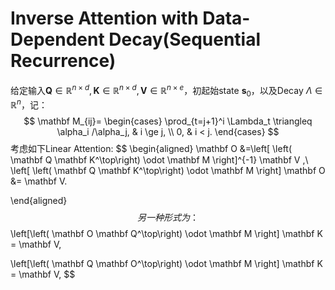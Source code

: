 

# Inverse Attention with Data-Dependent Decay(Sequential Recurrence)

给定输入$\mathbf Q\in \mathbb R^{n\times d}, \mathbf K\in \mathbb R^{n\times d}, \mathbf V\in \mathbb R^{n\times e}$，初起始state $\mathbf s_0$，以及Decay $\Lambda\in \mathbb R^{n}$，记：
$$
\mathbf M_{ij}=
\begin{cases}
\prod_{t=j+1}^i \Lambda_t \triangleq  \alpha_i /\alpha_j, & i \ge j, \\
0, & i < j.
\end{cases}
$$
考虑如下Linear Attention:
$$
\begin{aligned}
\mathbf O &=\left[ 
\left( \mathbf Q \mathbf K^\top\right) \odot \mathbf M
\right]^{-1} \mathbf V ,\\
\left[ 
\left( \mathbf Q \mathbf K^\top\right) \odot \mathbf M
\right] \mathbf O &= \mathbf V.

\end{aligned}
$$
另一种形式为：
$$
\left[\left( \mathbf O \mathbf Q^\top\right) \odot \mathbf M
\right] \mathbf K = \mathbf V, 

\left[\left( \mathbf Q \mathbf O^\top\right) \odot \mathbf M
\right] \mathbf K = \mathbf V, 
$$






